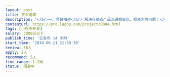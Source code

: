 ```yaml
---                
layout: post       
title: 农业电商           
description: '</br>一、项目描述</br> 解决传统农产品流通效率低、损耗大等问题；</br> 项目覆盖农产品流通过程关键环节：农民、快送、用户；</br>二、现状</br> 项目已在第一个试点城市落地</br> 第一个版本已开发完成，现需要根据实际情况二次开发；</br>三、要求</br> 前端经验丰富，精通各种效果（滑动、拉拽等）</br>'     
contenturl: https://pro.lagou.com/project/8384.html      
tags: [小程序开发]            
salary: 3000元以下          
publish_time: '已发布 14 小时'         
start_time: '2018-06-11 21:50:39'           
review: 58人                   
apply: 2人                   
recommend: 5人                   
time_range: 1-2周              
status: 招募中                  
---                 
```

